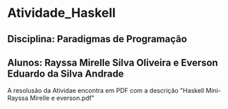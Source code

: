 # Atividade_Haskell

## Disciplina: Paradigmas de Programação

## Alunos: Rayssa Mirelle Silva Oliveira  e   Everson Eduardo da Silva Andrade

A resolusão da Atividae encontra em PDF com a descrição  "Haskell Mini-Rayssa Mirelle e everson.pdf"

